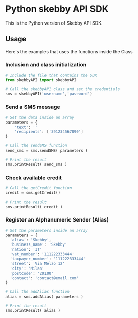 # Python skebby API SDK

This is the Python version of Skebby API SDK.

## Usage

Here's the examples that uses the functions inside the Class

### Inclusion and class initialization
```Python
# Include the file that contains the SDK
from skebbyAPI import skebbyAPI

# Call the skebbyAPI class and set the credentials 
sms = skebbyAPI('username','password')
```

### Send a SMS message
```Python
# Set the data inside an array
parameters = {
    'text': ''
    'recipients': ['391234567890']
}

# Call the sendSMS function
send_sms = sms.sendSMS( parameters )

# Print the result
sms.printResult( send_sms )
```

### Check available credit
```Python
# Call the getCredit function
credit = sms.getCredit()

# Print the result
sms.printResult( credit )
```

### Register an Alphanumeric Sender (Alias)
```Python
# Set the parameters inside an array
parameters = {
  'alias': 'Skebby',
  'business_name': 'Skebby'
  'nation': 'IT'
  'vat_number': '111222333444'
  'taxpayer_number': '111222333444'
  'street': 'Via Melzo 12'
  'city': 'Milan'
  'postcode': '20100'
  'contact': 'contact@email.com'
}

# Call the addAlias function
alias = sms.addAlias( parameters )

# Print the result
sms.printResult( alias )
```